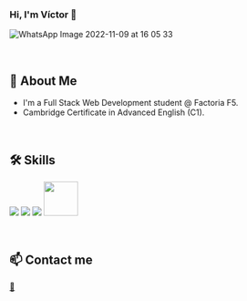 ### Hi, I'm Víctor 👋

![WhatsApp Image 2022-11-09 at 16 05 33](https://github.com/victorteje/victorteje/assets/132447110/ddcb6ff1-2371-4876-b69d-792d501d7637)

<br>

## :bicyclist: About Me
-  I'm a Full Stack Web Development student @ Factoria F5.
-  Cambridge Certificate in Advanced English (C1).

<br>

## 🛠 Skills

<img src="https://img.icons8.com/color/48/000000/html-5--v1.png"/>  <img src="https://img.icons8.com/color/48/000000/css3.png"/>  <img src="https://img.icons8.com/color/48/000000/javascript--v1.png"/>  <img height=60px src="https://img.icons8.com/color/2x/figma.png"> 

<br>

## 📫 Contact me

[:email:](mailto:vteje2@gmail.com)

